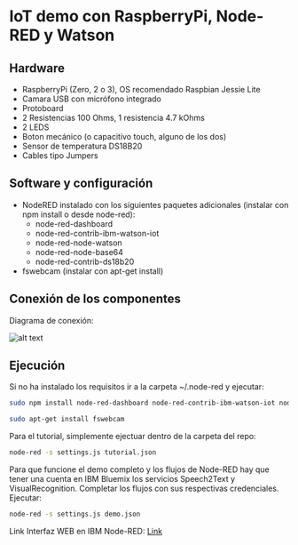 # IoT demo con RaspberryPi, Node-RED y Watson

## Hardware
* RaspberryPi (Zero, 2 o 3), OS recomendado Raspbian Jessie Lite
* Camara USB con micrófono integrado
* Protoboard
* 2 Resistencias 100 Ohms, 1 resistencia 4.7 kOhms
* 2 LEDS
* Boton mecánico (o capacitivo touch, alguno de los dos)
* Sensor de temperatura DS18B20
* Cables tipo Jumpers


## Software y configuración
* NodeRED instalado con los siguientes paquetes adicionales (instalar con npm install o desde node-red):
    * node-red-dashboard
    * node-red-contrib-ibm-watson-iot
    * node-red-node-watson
    * node-red-node-base64
    * node-red-contrib-ds18b20
* fswebcam (instalar con apt-get install)

## Conexión de los componentes
Diagrama de conexión:

![alt text][s1]

## Ejecución
Si no ha instalado los requisitos ir a la carpeta ~/.node-red y ejecutar:
```bash
sudo npm install node-red-dashboard node-red-contrib-ibm-watson-iot node-red-node-watson node-red-node-base64 node-red-contrib-ds18b20
```
```bash
sudo apt-get install fswebcam
```

Para el tutorial, simplemente ejectuar dentro de la carpeta del repo:
```bash
node-red -s settings.js tutorial.json 
```

Para que funcione el demo completo y los flujos de Node-RED hay que tener una cuenta en IBM Bluemix los servicios Speech2Text y VisualRecognition. Completar los flujos con sus respectivas credenciales. Ejecutar:
```bash
node-red -s settings.js demo.json 
```

Link Interfaz WEB en IBM Node-RED: [Link](https://demoiot-meetup.mybluemix.net/ui)


[s1]: https://raw.githubusercontent.com/charlielito/demoIoT/master/scheme.png "S"
